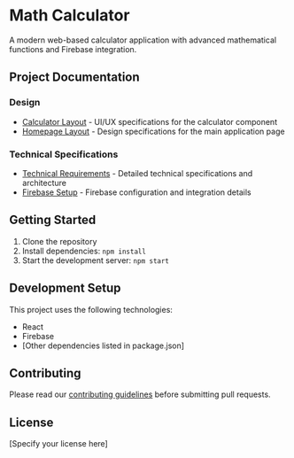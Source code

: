 # Math Calculator

A modern web-based calculator application with advanced mathematical functions and Firebase integration.

## Project Documentation

### Design
- [Calculator Layout](/docs/design/calculator-layout.md) - UI/UX specifications for the calculator component
- [Homepage Layout](/docs/design/homepage-layout.md) - Design specifications for the main application page

### Technical Specifications
- [Technical Requirements](/docs/requirements/tech-specs.md) - Detailed technical specifications and architecture
- [Firebase Setup](/docs/requirements/firebase-zadani.md) - Firebase configuration and integration details

## Getting Started

1. Clone the repository
2. Install dependencies: `npm install`
3. Start the development server: `npm start`

## Development Setup

This project uses the following technologies:
- React
- Firebase
- [Other dependencies listed in package.json]

## Contributing

Please read our [contributing guidelines](CONTRIBUTING.md) before submitting pull requests.

## License

[Specify your license here]